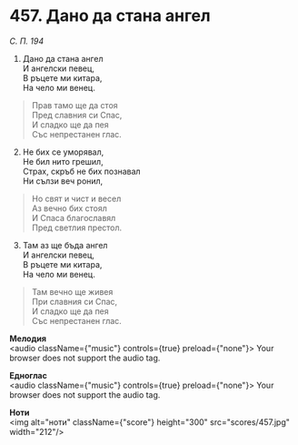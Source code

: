 # 457. Дано да стана ангел

_С. П. 194_

1. Дано да стана ангел  
И ангелски певец,  
В ръцете ми китара,  
На чело ми венец.  

> Прав тамо ще да стоя  
> Пред славния си Спас,  
> И сладко ще да пея  
> Със непрестанен глас.  

2. Не бих се уморявал,  
Не бил нито грешил,  
Страх, скръб не бих познавал  
Ни сълзи веч ронил,  

> Но свят и чист и весел  
> Аз вечно бих стоял  
> И Спаса благославял  
> Пред светлия престол.  

3. Там аз ще бъда ангел  
И ангелски певец,  
В ръцете ми китара,  
На чело ми венец.  

> Там вечно ще живея  
> При славния си Спас,  
> И сладко ще да пея  
> Със непрестанен глас.

**Мелодия**  
<audio className={"music"} controls={true} preload={"none"}>
    <source src="mp3/457.mp3" type="audio/mpeg"/>
    Your browser does not support the audio tag.
</audio>

**Едноглас**  
<audio className={"music"} controls={true} preload={"none"}>
    <source src="transp/457.mp3" type="audio/mpeg"/>
    Your browser does not support the audio tag.
</audio>

**Ноти**  
<img alt="ноти" className={"score"} height="300" src="scores/457.jpg" width="212"/>
